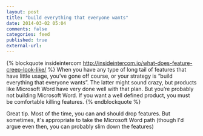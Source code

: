 ```yaml
---
layout: post
title: "build everything that everyone wants"
date: 2014-03-02 05:04
comments: false
categories: feed
published: true
external-url:
---
```

{% blockquote insideintercom http://insideintercom.io/what-does-feature-creep-look-like/ %}
When you have any type of long tail of features that have little usage, you’ve gone off course, or your strategy is “build everything that everyone wants”. The latter might sound crazy, but products like Microsoft Word have very done well with that plan. But you’re probably not building Microsoft Word. If you want a well defined product, you must be comfortable killing features.
{% endblockquote %}

Great tip. Most of the time, you can and should drop features. But sometimes, it's appropriate to take the Microsoft Word path (though I'd argue even then, you can probably slim down the features)
<!--more-->
